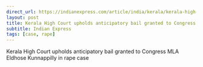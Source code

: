 ```yaml
---
direct_url: https://indianexpress.com/article/india/kerala/kerala-high-court-anticipatory-bail-congress-eldhose-kunnappilly-8301820/
layout: post
title: Kerala High Court upholds anticipatory bail granted to Congress MLA Eldhose Kunnappilly in rape case
subtitle: Indian Express
tags: [case, rape]
---
```


Kerala High Court upholds anticipatory bail granted to Congress MLA Eldhose Kunnappilly in rape case